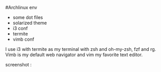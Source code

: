 #Archlinux env

- some dot files
- solarized theme
- i3 conf
- termite
- vimb conf

I use i3 with termite as my terminal with zsh and oh-my-zsh, fzf and rg. Vimb is my default web navigator and vim my favorite text editor. 

screenshot :
